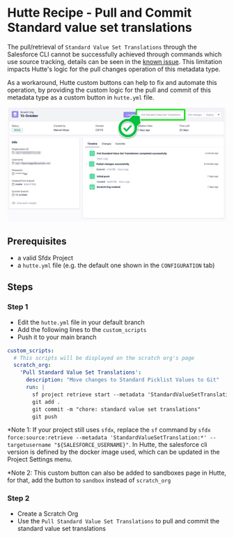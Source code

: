 # Hutte Recipe - Pull and Commit Standard value set translations

The pull/retrieval of `Standard Value Set Translations` through the Salesforce CLI cannot be successfully achieved through commands which use source tracking, details can be seen in the [known issue](https://issues.salesforce.com/issue/a028c00000qQ0VAAA0/unable-to-retrieve-the-standardvaluesettranslation-values-using-cli). This limitation impacts Hutte's logic for the pull changes operation of this metadata type.

As a workaround, Hutte custom buttons can help to fix and automate this operation, by providing the custom logic for the pull and commit of this metadata type as a custom button in `hutte.yml` file.

![](./docs/example.jpg)

## Prerequisites

- a valid Sfdx Project
- a `hutte.yml` file (e.g. the default one shown in the `CONFIGURATION` tab)

## Steps

### Step 1

- Edit the `hutte.yml` file in your default branch
- Add the following lines to the `custom_scripts`
- Push it to your main branch

```yaml
custom_scripts:
  # This scripts will be displayed on the scratch org's page
  scratch_org:
    'Pull Standard Value Set Translations':
      description: "Move changes to Standard Picklist Values to Git"
      run: |
        sf project retrieve start --metadata 'StandardValueSetTranslation:*' --target-org "${SALESFORCE_USERNAME}"
        git add .
        git commit -m "chore: standard value set translations"
        git push
```

*Note 1: If your project still uses `sfdx`, replace the `sf` command by `sfdx force:source:retrieve --metadata 'StandardValueSetTranslation:*' --targetusername "${SALESFORCE_USERNAME}"`. In Hutte, the salesforce cli version is defined by the docker image used, which can be updated in the Project Settings menu.

*Note 2: This custom button can also be added to sandboxes page in Hutte, for that, add the button to `sandbox` instead of `scratch_org`

### Step 2

- Create a Scratch Org
- Use the `Pull Standard Value Set Translations` to pull and commit the standard value set translations
